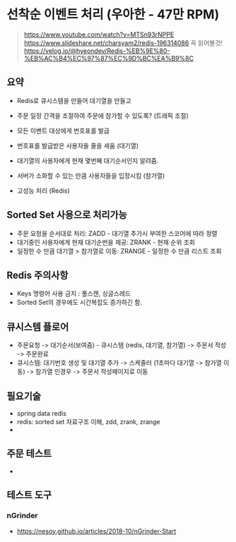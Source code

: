 # 선착순 이벤트 처리 (우아한 - 47만 RPM)
> https://www.youtube.com/watch?v=MTSn93rNPPE
> https://www.slideshare.net/charsyam2/redis-196314086
> 꼭 읽어볼것! https://velog.io/@hyeondev/Redis-%EB%9E%80-%EB%AC%B4%EC%97%87%EC%9D%BC%EA%B9%8C  


## 요약
- Redis로 큐시스템을 만들어 대기열을 만들고
- 주문 일정 간격을 조절하여 주문에 참가할 수 있도록?  (트래픽 조절)

- 모든 이벤트 대상에게 번호표를 발급
- 번호표를 발급받은 사용자들 줄을 세움 (대기열)
- 대기열의 사용자에게 현재 몇번째 대기순서인지 알려줌.
- 서버가 소화할 수 있는 만큼 사용자들을 입장시킴 (참가열)

- 고성능 처리 (Redis)


## Sorted Set 사용으로 처리가능
- 주문 요청을 순서대로 처리: ZADD - 대기열 추가시 부여한 스코어에 따라 정렬
- 대기중인 사용자에게 현재 대기순번을 제공: ZRANK - 현재 순위 조회
- 일정한 수 만큼 대기열 > 참가열로 이동: ZRANGE -  일정한 수 만큼 리스트 조회


## Redis 주의사항
- Keys 명령어 사용 금지 : 풀스캔, 싱글스레드
- Sorted Set의 경우에도 시간복잡도 증가하긴 함.

## 큐시스템 플로어
- 주문요청 -> 대기순서(보여줌) - 큐시스템 (redis, 대기열, 참가열) -> 주문서 작성 -> 주문완료
- 큐시스템: 대기번호 생성 및 대기열 추가 -> 스케줄러 (1초마다 대기열 -> 참가열 이동) -> 참가열 인경우 -> 주문서 작성페이지로 이동


## 필요기술
- spring data redis
- redis: sorted set 자료구조 이해, zdd, zrank, zrange
-

## 주문 테스트
- 

## 테스트 도구
### nGrinder
- https://nesoy.github.io/articles/2018-10/nGrinder-Start


